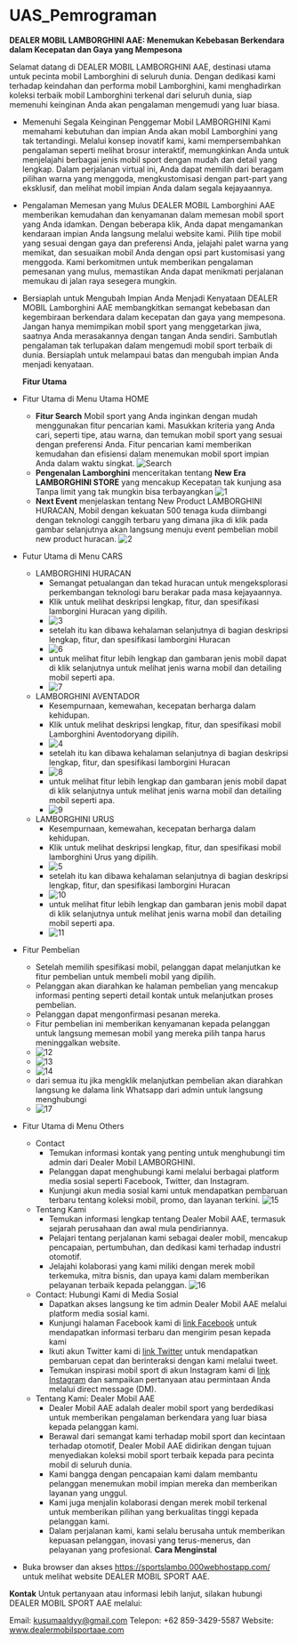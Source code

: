 # UAS_Pemrograman

**DEALER MOBIL LAMBORGHINI AAE: Menemukan Kebebasan Berkendara dalam Kecepatan dan Gaya yang Mempesona**

Selamat datang di DEALER MOBIL LAMBORGHINI AAE, destinasi utama untuk pecinta mobil Lamborghini di seluruh dunia. Dengan dedikasi kami terhadap keindahan dan performa mobil Lamborghini, kami menghadirkan koleksi terbaik mobil Lamborghini terkenal dari seluruh dunia, siap memenuhi keinginan Anda akan pengalaman mengemudi yang luar biasa.

- Memenuhi Segala Keinginan Penggemar Mobil LAMBORGHINI
  Kami memahami kebutuhan dan impian Anda akan mobil Lamborghini yang tak tertandingi. Melalui konsep inovatif kami, kami mempersembahkan pengalaman seperti melihat brosur interaktif, memungkinkan Anda untuk menjelajahi berbagai jenis mobil sport dengan mudah dan detail yang lengkap. Dalam perjalanan virtual ini, Anda dapat memilih dari beragam pilihan warna yang menggoda, mengkustomisasi dengan part-part yang eksklusif, dan melihat mobil impian Anda dalam segala kejayaannya.
- Pengalaman Memesan yang Mulus
  DEALER MOBIL Lamborghini AAE memberikan kemudahan dan kenyamanan dalam memesan mobil sport yang Anda idamkan. Dengan beberapa klik, Anda dapat mengamankan kendaraan impian Anda langsung melalui website kami. Pilih tipe mobil yang sesuai dengan gaya dan preferensi Anda, jelajahi palet warna yang memikat, dan sesuaikan mobil Anda dengan opsi part kustomisasi yang menggoda. Kami berkomitmen untuk memberikan pengalaman pemesanan yang mulus, memastikan Anda dapat menikmati perjalanan memukau di jalan raya sesegera mungkin.
- Bersiaplah untuk Mengubah Impian Anda Menjadi Kenyataan
  DEALER MOBIL Lamborghini AAE membangkitkan semangat kebebasan dan kegembiraan berkendara dalam kecepatan dan gaya yang mempesona. Jangan hanya memimpikan mobil sport yang menggetarkan jiwa, saatnya Anda merasakannya dengan tangan Anda sendiri. Sambutlah pengalaman tak terlupakan dalam mengemudi mobil sport terbaik di dunia. Bersiaplah untuk melampaui batas dan mengubah impian Anda menjadi kenyataan.

  **Fitur Utama**
- Fitur Utama di Menu Utama HOME
  - **Fitur Search**
    Mobil sport yang Anda inginkan dengan mudah menggunakan fitur pencarian kami.
Masukkan kriteria yang Anda cari, seperti tipe, atau warna, dan temukan mobil sport yang sesuai dengan preferensi Anda.
Fitur pencarian kami memberikan kemudahan dan efisiensi dalam menemukan mobil sport impian Anda dalam waktu singkat.
![Search](https://github.com/aldykusumaa/UAS_Pemrograman/assets/136234789/91f4b290-ee9b-4bdd-8833-64f128695f94)
  - **Pengenalan Lamborghini**
    menceritakan tentang **New Era LAMBORGHINI STORE** yang mencakup Kecepatan tak kunjung asa Tanpa limit yang tak mungkin bisa terbayangkan
    ![1](https://github.com/aldykusumaa/UAS_Pemrograman/assets/136234789/75a9df90-205d-41e1-9b1e-43ea6938ac81)
  - **Next Event**
    menjelaskan tentang New Product LAMBORGHINI HURACAN, Mobil dengan kekuatan 500 tenaga kuda diimbangi dengan teknologi canggih terbaru yang dimana jika di klik pada gambar selanjutnya akan langsung menuju event pembelian mobil new product huracan.
![2](https://github.com/aldykusumaa/UAS_Pemrograman/assets/136234789/a343be2c-0b80-4557-8f57-71bb55eba63c)
- Futur Utama di Menu CARS
  - LAMBORGHINI HURACAN
     - Semangat petualangan dan tekad huracan untuk mengeksplorasi perkembangan teknologi baru berakar pada masa kejayaannya.
     - Klik untuk melihat deskripsi lengkap, fitur, dan spesifikasi lamborgini Huracan yang dipilih.
     - ![3](https://github.com/aldykusumaa/UAS_Pemrograman/assets/136234789/1d16a39a-5f11-4b61-967c-792279a48b7a)
     - setelah itu kan dibawa kehalaman selanjutnya di bagian deskripsi lengkap, fitur, dan spesifikasi lamborgini Huracan
     - ![6](https://github.com/aldykusumaa/UAS_Pemrograman/assets/136234789/448fac8d-f355-4146-8f3a-792e557fa90c)
     - untuk melihat fitur lebih lengkap dan gambaran jenis mobil dapat di klik selanjutnya untuk melihat jenis warna mobil dan detailing mobil seperti apa.
     - ![7](https://github.com/aldykusumaa/UAS_Pemrograman/assets/136234789/5cb83ae7-be17-4069-b63d-473983ed8d97)
  - LAMBORGHINI AVENTADOR
     - Kesempurnaan, kemewahan, kecepatan berharga dalam kehidupan.
     - Klik untuk melihat deskripsi lengkap, fitur, dan spesifikasi mobil Lamborghini Aventodoryang dipilih.
     - ![4](https://github.com/aldykusumaa/UAS_Pemrograman/assets/136234789/bd8f200a-c764-4697-8433-7ebbf024c365)
     -  setelah itu kan dibawa kehalaman selanjutnya di bagian deskripsi lengkap, fitur, dan spesifikasi lamborgini Huracan
     - ![8](https://github.com/aldykusumaa/UAS_Pemrograman/assets/136234789/fd3f75de-aa69-43eb-95b9-45efd59effbc)
     - untuk melihat fitur lebih lengkap dan gambaran jenis mobil dapat di klik selanjutnya untuk melihat jenis warna mobil dan detailing mobil seperti apa.
     - ![9](https://github.com/aldykusumaa/UAS_Pemrograman/assets/136234789/bdc88e54-c119-4e84-97b6-4c4ed7b9e297)
  - LAMBORGHINI URUS
     - Kesempurnaan, kemewahan, kecepatan berharga dalam kehidupan.
     - Klik untuk melihat deskripsi lengkap, fitur, dan spesifikasi mobil lamborghini Urus yang dipilih.
     - ![5](https://github.com/aldykusumaa/UAS_Pemrograman/assets/136234789/cdb10b8d-5479-40ba-890e-501472af47a9)
     - setelah itu kan dibawa kehalaman selanjutnya di bagian deskripsi lengkap, fitur, dan spesifikasi lamborgini Huracan
     - ![10](https://github.com/aldykusumaa/UAS_Pemrograman/assets/136234789/7539434f-99d2-4544-8e74-351060a772c9)
     - untuk melihat fitur lebih lengkap dan gambaran jenis mobil dapat di klik selanjutnya untuk melihat jenis warna mobil dan detailing mobil seperti apa.
     - ![11](https://github.com/aldykusumaa/UAS_Pemrograman/assets/136234789/0a2bea29-57d3-4b29-9549-0003746b4440)
 - Fitur Pembelian
     - Setelah memilih spesifikasi mobil, pelanggan dapat melanjutkan ke fitur pembelian untuk membeli mobil yang dipilih.
     - Pelanggan akan diarahkan ke halaman pembelian yang mencakup informasi penting seperti detail kontak untuk melanjutkan proses pembelian.
     - Pelanggan dapat mengonfirmasi pesanan mereka.
     - Fitur pembelian ini memberikan kenyamanan kepada pelanggan untuk langsung memesan mobil yang mereka pilih tanpa harus meninggalkan website.
     - ![12](https://github.com/aldykusumaa/UAS_Pemrograman/assets/136234789/67351f0c-e23d-43a9-a468-f36575a89a27)
     - ![13](https://github.com/aldykusumaa/UAS_Pemrograman/assets/136234789/b9ea8985-ab8d-45c4-8c25-c476be4072f7)
     - ![14](https://github.com/aldykusumaa/UAS_Pemrograman/assets/136234789/655919d8-2d52-4832-a68f-6809bcae8d07)
     - dari semua itu jika mengklik melanjutkan pembelian akan diarahkan langsung ke dalama link Whatsapp dari admin untuk langsung menghubungi
     - ![17](https://github.com/aldykusumaa/UAS_Pemrograman/assets/136234789/0dfb14ba-db24-47bf-bbb4-8c9a80d7e2d5)
- Fitur Utama di Menu Others
  - Contact
     - Temukan informasi kontak yang penting untuk menghubungi tim admin dari Dealer Mobil LAMBORGHINI.
     - Pelanggan dapat menghubungi kami melalui berbagai platform media sosial seperti Facebook, Twitter, dan Instagram.
     - Kunjungi akun media sosial kami untuk mendapatkan pembaruan terbaru tentang koleksi mobil, promo, dan layanan terkini.
       ![15](https://github.com/aldykusumaa/UAS_Pemrograman/assets/136234789/10773b94-dcf2-4d63-80af-84b7817fedec)
  - Tentang Kami
     - Temukan informasi lengkap tentang Dealer Mobil AAE, termasuk sejarah perusahaan dan awal mula pendiriannya.
     - Pelajari tentang perjalanan kami sebagai dealer mobil, mencakup pencapaian, pertumbuhan, dan dedikasi kami terhadap industri otomotif.
     - Jelajahi kolaborasi yang kami miliki dengan merek mobil terkemuka, mitra bisnis, dan upaya kami dalam memberikan pelayanan terbaik kepada pelanggan.
       ![16](https://github.com/aldykusumaa/UAS_Pemrograman/assets/136234789/05896136-2e63-46f0-88d6-28b3aa6aea65)
  - Contact: Hubungi Kami di Media Sosial
     - Dapatkan akses langsung ke tim admin Dealer Mobil AAE melalui platform media sosial kami.
     - Kunjungi halaman Facebook kami di [link Facebook](https://www.facebook.com/AAESport2023) untuk mendapatkan informasi terbaru dan mengirim pesan kepada kami
     - Ikuti akun Twitter kami di [link Twitter](https://twitter.com/AAESport2023) untuk mendapatkan pembaruan cepat dan berinteraksi dengan kami melalui tweet.
     - Temukan inspirasi mobil sport di akun Instagram kami di [link Instagram](https://www.instagram.com/AAESport2023) dan sampaikan pertanyaan atau permintaan Anda melalui direct message (DM).
  - Tentang Kami: Dealer Mobil AAE
     - Dealer Mobil AAE adalah dealer mobil sport yang berdedikasi untuk memberikan pengalaman berkendara yang luar biasa kepada pelanggan kami.
     - Berawal dari semangat kami terhadap mobil sport dan kecintaan terhadap otomotif, Dealer Mobil AAE didirikan dengan tujuan menyediakan koleksi mobil sport terbaik kepada para pecinta mobil di seluruh dunia.
     - Kami bangga dengan pencapaian kami dalam membantu pelanggan menemukan mobil impian mereka dan memberikan layanan yang unggul.
     - Kami juga menjalin kolaborasi dengan merek mobil terkenal untuk memberikan pilihan yang berkualitas tinggi kepada pelanggan kami.
     - Dalam perjalanan kami, kami selalu berusaha untuk memberikan kepuasan pelanggan, inovasi yang terus-menerus, dan pelayanan yang profesional.
**Cara Menginstal**
- Buka browser dan akses https://sportslambo.000webhostapp.com/ untuk melihat website DEALER MOBIL SPORT AAE.

**Kontak**
Untuk pertanyaan atau informasi lebih lanjut, silakan hubungi DEALER MOBIL SPORT AAE melalui:

Email: kusumaaldyy@gmail.com
Telepon: +62 859-3429-5587
Website: www.dealermobilsportaae.com
  


    

       
